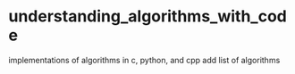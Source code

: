 # understanding_algorithms_with_code
implementations of algorithms in c, python, and cpp
add list of algorithms

